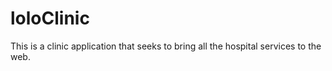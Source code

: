 # loloClinic
This is a clinic application that seeks to bring all the hospital services to the web.
